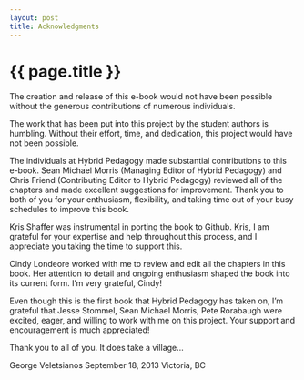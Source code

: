 ```yaml
---
layout: post
title: Acknowledgments
---
```


{{ page.title }}
================

The creation and release of this e-book would not have been possible without the generous contributions of numerous individuals.
 
The work that has been put into this project by the student authors is humbling. Without their effort, time, and dedication, this project would have not been possible. 
 
The individuals at Hybrid Pedagogy made substantial contributions to this e-book. Sean Michael Morris (Managing Editor of Hybrid Pedagogy) and Chris Friend (Contributing Editor to Hybrid Pedagogy) reviewed all of the chapters and made excellent suggestions for improvement. Thank you to both of you for your enthusiasm, flexibility, and taking time out of your busy schedules to improve this book.
 
Kris Shaffer was instrumental in porting the book to Github. Kris, I am grateful for your expertise and help throughout this process, and I appreciate you taking the time to support this.
 
Cindy Londeore worked with me to review and edit all the chapters in this book. Her attention to detail and ongoing enthusiasm shaped the book into its current form. I’m very grateful, Cindy!
 
Even though this is the first book that Hybrid Pedagogy has taken on, I’m grateful that Jesse Stommel, Sean Michael Morris, Pete Rorabaugh were excited, eager, and willing to work with me on this project. Your support and encouragement is much appreciated!
 
Thank you to all of you. It does take a village…
 
George Veletsianos
September 18, 2013
Victoria, BC